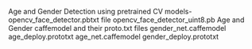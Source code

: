 Age and Gender Detection using pretrained CV models-
opencv_face_detector.pbtxt file
opencv_face_detector_uint8.pb
Age and Gender caffemodel and their proto.txt files
gender_net.caffemodel
age_deploy.prototxt
age_net.caffemodel
gender_deploy.prototxt

